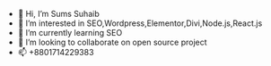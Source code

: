 - 👋 Hi, I’m Sums Suhaib
- 👀 I’m interested in SEO,Wordpress,Elementor,Divi,Node.js,React.js
- 🌱 I’m currently learning SEO
- 💞️ I’m looking to collaborate on open source project
- 📫 +8801714229383

<!---
Sums-BAUST/Sums-BAUST is a ✨ special ✨ repository because its `README.md` (this file) appears on your GitHub profile.
You can click the Preview link to take a look at your changes.
--->
